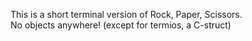 This is a short terminal version of Rock, Paper, Scissors.  
No objects anywhere! (except for termios, a C-struct)